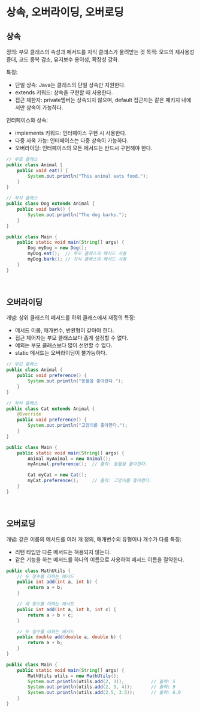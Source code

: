 # 상속, 오버라이딩, 오버로딩

## 상속

정의: 부모 클래스의 속성과 메서드를 자식 클래스가 물려받는 것
목적: 모드의 재사용성 증대, 코드 중복 감소, 유지보수 용이성, 확장성 강화.

특징:

- 단일 상속: Java는 클래스의 단일 상속만 지원한다.
- extends 키워드: 상속을 구현할 때 사용한다.
- 접근 제한자: private멤버는 상속되지 않으며, default 접근자는 같은 패키지 내에서만 상속이 가능하다.


인터페이스와 상속:

- implements 키워드: 인터페이스 구현 시 사용한다.
- 다중 사옥 가능: 인터페이스는 다중 상속이 가능하다.
- 오버라이딩: 인터페이스의 모든 메서드는 반드시 구현해야 한다.

```java
// 부모 클래스
public class Animal {
    public void eat() {
        System.out.println("This animal eats food.");
    }
}

// 자식 클래스
public class Dog extends Animal {
    public void bark() {
        System.out.println("The dog barks.");
    }
}

public class Main {
    public static void main(String[] args) {
        Dog myDog = new Dog();
        myDog.eat();  // 부모 클래스의 메서드 사용
        myDog.bark(); // 자식 클래스의 메서드 사용
    }
}
```

<br>

## 오버라이딩

개념: 상위 클래스의 메서드를 하위 클래스에서 재정의
특징:

- 메서드 이름, 매개변수, 반환형이 같아야 한다.
- 접근 제어자는 부모 클래스보다 좁게 설정할 수 없다.
- 예외는 부모 클래스보다 많이 선언할 수 없다.
- static 메서드는 오버라이딩이 불가능하다.

```java
// 부모 클래스
public class Animal {
    public void preference() {
        System.out.println("동물을 좋아한다.");
    }
}

// 자식 클래스
public class Cat extends Animal {
    @Override
    public void preference() {
        System.out.println("고양이를 좋아한다.");
    }
}

public class Main {
    public static void main(String[] args) {
        Animal myAnimal = new Animal();
        myAnimal.preference();  // 출력: 동물을 좋아한다.

        Cat myCat = new Cat();
        myCat.preference();     // 출력: 고양이를 좋아한다.
    }
}
```

<br>

## 오버로딩

개념: 같은 이름의 메서드를 여러 개 정의, 매개변수의 유형이나 개수가 다름
특징:

- 리턴 타입만 다른 메서드는 혀용되지 않는다.
- 같은 기능을 하는 메서드를 하나의 이름으로 사용하여 메서드 이름을 절약한다.

```java
public class MathUtils {
    // 두 정수를 더하는 메서드
    public int add(int a, int b) {
        return a + b;
    }

    // 세 정수를 더하는 메서드
    public int add(int a, int b, int c) {
        return a + b + c;
    }

    // 두 실수를 더하는 메서드
    public double add(double a, double b) {
        return a + b;
    }
}

public class Main {
    public static void main(String[] args) {
        MathUtils utils = new MathUtils();
        System.out.println(utils.add(2, 3));          // 출력: 5
        System.out.println(utils.add(2, 3, 4));       // 출력: 9
        System.out.println(utils.add(2.5, 3.5));      // 출력: 6.0
    }
}
```
